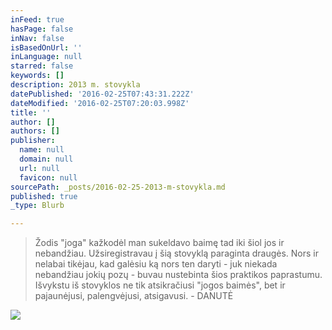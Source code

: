 ```yaml
---
inFeed: true
hasPage: false
inNav: false
isBasedOnUrl: ''
inLanguage: null
starred: false
keywords: []
description: 2013 m. stovykla
datePublished: '2016-02-25T07:43:31.222Z'
dateModified: '2016-02-25T07:20:03.998Z'
title: ''
author: []
authors: []
publisher:
  name: null
  domain: null
  url: null
  favicon: null
sourcePath: _posts/2016-02-25-2013-m-stovykla.md
published: true
_type: Blurb

---
```

> Žodis "joga" kažkodėl man sukeldavo baimę tad iki šiol jos ir nebandžiau. Užsiregistravau į šią stovyklą paraginta draugės. Nors ir nelabai tikėjau, kad galėsiu ką nors ten daryti - juk niekada nebandžiau jokių pozų - buvau nustebinta šios praktikos paprastumu. Išvykstu iš stovyklos ne tik atsikračiusi "jogos baimės", bet ir pajaunėjusi, palengvėjusi, atsigavusi. - DANUTĖ

![](https://s3-us-west-2.amazonaws.com/the-grid-img/p/da4c1f628daa6a7f171603ee21124c3ebd6b8428.jpg)